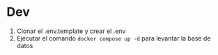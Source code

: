 # Dev

1. Clonar el .env.template y crear el .env
2. Ejecutar el comando `docker compose up -d` para levantar la base de datos
